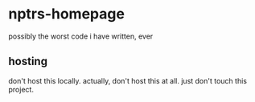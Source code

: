 # nptrs-homepage
possibly the worst code i have written, ever

## hosting
don't host this locally. actually, don't host this at all. just don't touch this project.
